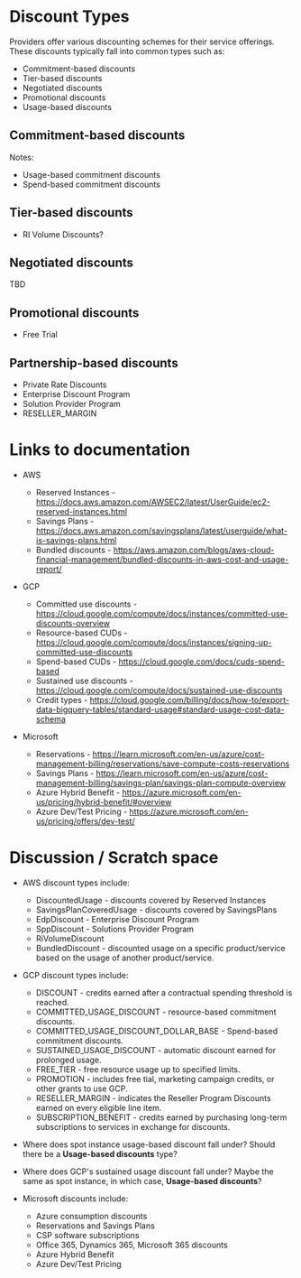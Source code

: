 # Discount Types

Providers offer various discounting schemes for their service offerings. These discounts typically fall into common types such as:

* Commitment-based discounts
* Tier-based discounts
* Negotiated discounts
* Promotional discounts
* Usage-based discounts

## Commitment-based discounts

Notes:

* Usage-based commitment discounts
* Spend-based commitment discounts

## Tier-based discounts

* RI Volume Discounts?

## Negotiated discounts

TBD

## Promotional discounts

* Free Trial

## Partnership-based discounts

* Private Rate Discounts
* Enterprise Discount Program
* Solution Provider Program
* RESELLER_MARGIN


# Links to documentation

* AWS
  * Reserved Instances - https://docs.aws.amazon.com/AWSEC2/latest/UserGuide/ec2-reserved-instances.html
  * Savings Plans - https://docs.aws.amazon.com/savingsplans/latest/userguide/what-is-savings-plans.html
  * Bundled discounts - https://aws.amazon.com/blogs/aws-cloud-financial-management/bundled-discounts-in-aws-cost-and-usage-report/

* GCP
  * Committed use discounts - https://cloud.google.com/compute/docs/instances/committed-use-discounts-overview
  * Resource-based CUDs - https://cloud.google.com/compute/docs/instances/signing-up-committed-use-discounts
  * Spend-based CUDs - https://cloud.google.com/docs/cuds-spend-based
  * Sustained use discounts - https://cloud.google.com/compute/docs/sustained-use-discounts
  * Credit types - https://cloud.google.com/billing/docs/how-to/export-data-bigquery-tables/standard-usage#standard-usage-cost-data-schema

* Microsoft
  * Reservations - https://learn.microsoft.com/en-us/azure/cost-management-billing/reservations/save-compute-costs-reservations
  * Savings Plans - https://learn.microsoft.com/en-us/azure/cost-management-billing/savings-plan/savings-plan-compute-overview
  * Azure Hybrid Benefit - https://azure.microsoft.com/en-us/pricing/hybrid-benefit/#overview
  * Azure Dev/Test Pricing - https://azure.microsoft.com/en-us/pricing/offers/dev-test/

# Discussion / Scratch space

* AWS discount types include:
  * DiscountedUsage - discounts covered by Reserved Instances
  * SavingsPlanCoveredUsage - discounts covered by SavingsPlans
  * EdpDiscount - Enterprise Discount Program
  * SppDiscount - Solutions Provider Program
  * RiVolumeDiscount
  * BundledDiscount - discounted usage on a specific product/service based on the usage of another product/service.

* GCP discount types include:
  * DISCOUNT - credits earned after a contractual spending threshold is reached.
  * COMMITTED_USAGE_DISCOUNT - resource-based commitment discounts.
  * COMMITTED_USAGE_DISCOUNT_DOLLAR_BASE - Spend-based commitment discounts.
  * SUSTAINED_USAGE_DISCOUNT - automatic discount earned for prolonged usage.
  * FREE_TIER - free resource usage up to specified limits.
  * PROMOTION - includes free tial, marketing campaign credits, or other grants to use GCP.
  * RESELLER_MARGIN - indicates the Reseller Program Discounts earned on every eligible line item.
  * SUBSCRIPTION_BENEFIT - credits earned by purchasing long-term subscriptions to services in exchange for discounts.

* Where does spot instance usage-based discount fall under? Should there be a **Usage-based discounts** type?

* Where does GCP's sustained usage discount fall under? Maybe the same as spot instance, in which case, **Usage-based discounts**?

* Microsoft discounts include:
  * Azure consumption discounts
  * Reservations and Savings Plans
  * CSP software subscriptions
  * Office 365, Dynamics 365, Microsoft 365 discounts
  * Azure Hybrid Benefit
  * Azure Dev/Test Pricing
